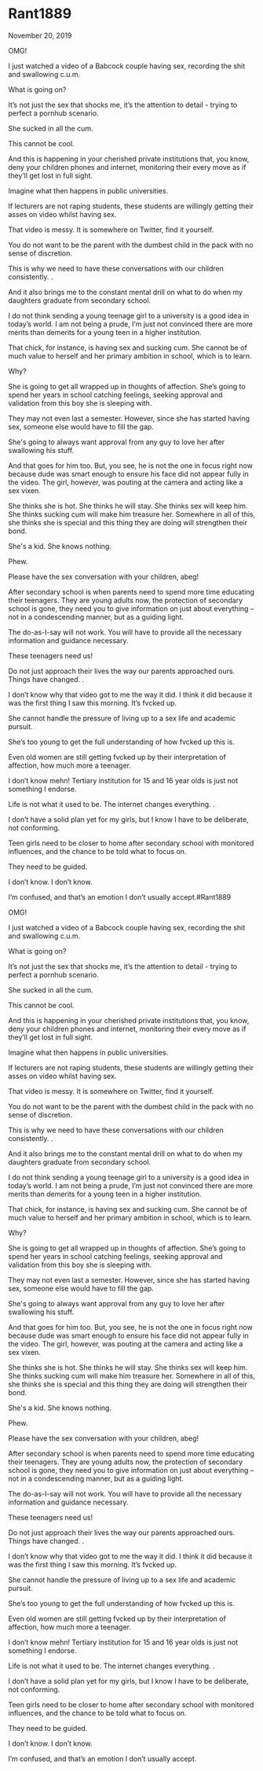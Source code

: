 # Rant1889


November 20, 2019

OMG!

I just watched a video of a Babcock couple having sex, recording the shit and swallowing c.u.m.

What is going on?

It’s not just the sex that shocks me, it’s the attention to detail - trying to perfect a pornhub scenario.

She sucked in all the cum.

This cannot be cool.

And this is happening in your cherished private institutions that, you know, deny your children phones and internet, monitoring their every move as if they’ll get lost in full sight.

Imagine what then happens in public universities.

If lecturers are not raping students, these students are willingly getting their asses on video whilst having sex.

That video is messy. It is somewhere on Twitter, find it yourself.

You do not want to be the parent with the dumbest child in the pack with no sense of discretion.

This is why we need to have these conversations with our children consistently.
.

And it also brings me to the constant mental drill on what to do when my daughters graduate from secondary school.

I do not think sending a young teenage girl to a university is a good idea in today’s world. I am not being a prude, I’m just not convinced there are more merits than demerits for a young teen in a higher institution.

That chick, for instance, is having sex and sucking cum. She cannot be of much value to herself and her primary ambition in school, which is to learn.

Why?

She is going to get all wrapped up in thoughts of affection. She’s going to spend her years in school catching feelings, seeking approval and validation from this boy she is sleeping with.

They may not even last a semester. However, since she has started having sex, someone else would have to fill the gap. 

She's going to always want approval from any guy to love her after swallowing his stuff.

And that goes for him too. But, you see, he is not the one in focus right now because dude was smart enough to ensure his face did not appear fully in the video. The girl, however, was pouting at the camera and acting like a sex vixen.

She thinks she is hot. She thinks he will stay. She thinks sex will keep him. She thinks sucking cum will make him treasure her. Somewhere in all of this, she thinks she is special and this thing they are doing will strengthen their bond.

She's a kid. She knows nothing.

Phew.

Please have the sex conversation with your children, abeg!

After secondary school is when parents need to spend more time educating their teenagers. They are young adults now, the protection of secondary school is gone, they need you to give information on just about everything – not in a condescending manner, but as a guiding light.

The do-as-I-say will not work. You will have to provide all the necessary information and guidance necessary. 

These teenagers need us!

Do not just approach their lives the way our parents approached ours. Things have changed.
.

I don’t know why that video got to me the way it did. I think it did because it was the first thing I saw this morning. It’s fvcked up.

She cannot handle the pressure of living up to a sex life and academic pursuit.

She’s too young to get the full understanding of how fvcked up this is.

Even old women are still getting fvcked up by their interpretation of affection, how much more a teenager.

I don’t know mehn! Tertiary institution for 15 and 16 year olds is just not something I endorse.

Life is not what it used to be. The internet changes everything.
.

I don’t have a solid plan yet for my girls, but I know I have to be deliberate, not conforming.

Teen girls need to be closer to home after secondary school with monitored influences, and the chance to be told what to focus on.

They need to be guided.

I don’t know. I don’t know.

I’m confused, and that’s an emotion I don’t usually accept.#Rant1889

OMG!

I just watched a video of a Babcock couple having sex, recording the shit and swallowing c.u.m.

What is going on?

It’s not just the sex that shocks me, it’s the attention to detail - trying to perfect a pornhub scenario.

She sucked in all the cum.

This cannot be cool.

And this is happening in your cherished private institutions that, you know, deny your children phones and internet, monitoring their every move as if they’ll get lost in full sight.

Imagine what then happens in public universities.

If lecturers are not raping students, these students are willingly getting their asses on video whilst having sex.

That video is messy. It is somewhere on Twitter, find it yourself.

You do not want to be the parent with the dumbest child in the pack with no sense of discretion.

This is why we need to have these conversations with our children consistently.
.

And it also brings me to the constant mental drill on what to do when my daughters graduate from secondary school.

I do not think sending a young teenage girl to a university is a good idea in today’s world. I am not being a prude, I’m just not convinced there are more merits than demerits for a young teen in a higher institution.

That chick, for instance, is having sex and sucking cum. She cannot be of much value to herself and her primary ambition in school, which is to learn.

Why?

She is going to get all wrapped up in thoughts of affection. She’s going to spend her years in school catching feelings, seeking approval and validation from this boy she is sleeping with.

They may not even last a semester. However, since she has started having sex, someone else would have to fill the gap. 

She's going to always want approval from any guy to love her after swallowing his stuff.

And that goes for him too. But, you see, he is not the one in focus right now because dude was smart enough to ensure his face did not appear fully in the video. The girl, however, was pouting at the camera and acting like a sex vixen.

She thinks she is hot. She thinks he will stay. She thinks sex will keep him. She thinks sucking cum will make him treasure her. Somewhere in all of this, she thinks she is special and this thing they are doing will strengthen their bond.

She's a kid. She knows nothing.

Phew.

Please have the sex conversation with your children, abeg!

After secondary school is when parents need to spend more time educating their teenagers. They are young adults now, the protection of secondary school is gone, they need you to give information on just about everything – not in a condescending manner, but as a guiding light.

The do-as-I-say will not work. You will have to provide all the necessary information and guidance necessary. 

These teenagers need us!

Do not just approach their lives the way our parents approached ours. Things have changed.
.

I don’t know why that video got to me the way it did. I think it did because it was the first thing I saw this morning. It’s fvcked up.

She cannot handle the pressure of living up to a sex life and academic pursuit.

She’s too young to get the full understanding of how fvcked up this is.

Even old women are still getting fvcked up by their interpretation of affection, how much more a teenager.

I don’t know mehn! Tertiary institution for 15 and 16 year olds is just not something I endorse.

Life is not what it used to be. The internet changes everything.
.

I don’t have a solid plan yet for my girls, but I know I have to be deliberate, not conforming.

Teen girls need to be closer to home after secondary school with monitored influences, and the chance to be told what to focus on.

They need to be guided.

I don’t know. I don’t know.

I’m confused, and that’s an emotion I don’t usually accept.